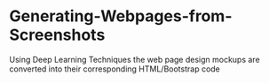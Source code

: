 # Generating-Webpages-from-Screenshots
Using Deep Learning Techniques the web page design mockups are converted into their corresponding HTML/Bootstrap code
